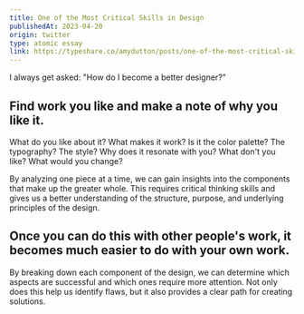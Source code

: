 ```yaml
---
title: One of the Most Critical Skills in Design
publishedAt: 2023-04-20
origin: twitter
type: atomic essay
link: https://typeshare.co/amydutton/posts/one-of-the-most-critical-skills-in-design
---
```


I always get asked: "How do I become a better designer?"

## Find work you like and make a note of why you like it.

What do you like about it? What makes it work? Is it the color palette? The typography? The style? Why does it resonate with you? What don't you like? What would you change?

By analyzing one piece at a time, we can gain insights into the components that make up the greater whole. This requires critical thinking skills and gives us a better understanding of the structure, purpose, and underlying principles of the design.

## Once you can do this with other people's work, it becomes much easier to do with your own work.

By breaking down each component of the design, we can determine which aspects are successful and which ones require more attention. Not only does this help us identify flaws, but it also provides a clear path for creating solutions.
